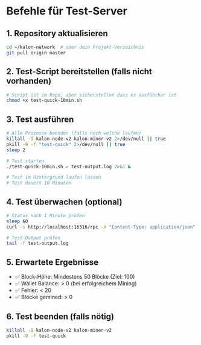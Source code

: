 # Befehle für Test-Server

## 1. Repository aktualisieren
```bash
cd ~/kalon-network  # oder dein Projekt-Verzeichnis
git pull origin master
```

## 2. Test-Script bereitstellen (falls nicht vorhanden)
```bash
# Script ist im Repo, aber sicherstellen dass es ausführbar ist
chmod +x test-quick-10min.sh
```

## 3. Test ausführen
```bash
# Alle Prozesse beenden (falls noch welche laufen)
killall -9 kalon-node-v2 kalon-miner-v2 2>/dev/null || true
pkill -9 -f "test-quick" 2>/dev/null || true
sleep 2

# Test starten
./test-quick-10min.sh > test-output.log 2>&1 &

# Test im Hintergrund laufen lassen
# Test dauert 10 Minuten
```

## 4. Test überwachen (optional)
```bash
# Status nach 1 Minute prüfen
sleep 60
curl -s http://localhost:16316/rpc -H "Content-Type: application/json" -d '{"jsonrpc":"2.0","method":"getHeight","id":1}' | jq .

# Test-Output prüfen
tail -f test-output.log
```

## 5. Erwartete Ergebnisse
- ✅ Block-Höhe: Mindestens 50 Blöcke (Ziel: 100)
- ✅ Wallet Balance: > 0 (bei erfolgreichem Mining)
- ✅ Fehler: < 20
- ✅ Blöcke gemined: > 0

## 6. Test beenden (falls nötig)
```bash
killall -9 kalon-node-v2 kalon-miner-v2
pkill -9 -f test-quick
```

